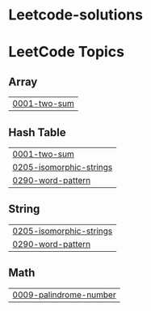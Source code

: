 # Leetcode-solutions
<!---LeetCode Topics Start-->
# LeetCode Topics
## Array
|  |
| ------- |
| [0001-two-sum](https://github.com/Sandeepvarma113300/Leetcode-solutions/tree/master/0001-two-sum) |
## Hash Table
|  |
| ------- |
| [0001-two-sum](https://github.com/Sandeepvarma113300/Leetcode-solutions/tree/master/0001-two-sum) |
| [0205-isomorphic-strings](https://github.com/Sandeepvarma113300/Leetcode-solutions/tree/master/0205-isomorphic-strings) |
| [0290-word-pattern](https://github.com/Sandeepvarma113300/Leetcode-solutions/tree/master/0290-word-pattern) |
## String
|  |
| ------- |
| [0205-isomorphic-strings](https://github.com/Sandeepvarma113300/Leetcode-solutions/tree/master/0205-isomorphic-strings) |
| [0290-word-pattern](https://github.com/Sandeepvarma113300/Leetcode-solutions/tree/master/0290-word-pattern) |
## Math
|  |
| ------- |
| [0009-palindrome-number](https://github.com/Sandeepvarma113300/Leetcode-solutions/tree/master/0009-palindrome-number) |
<!---LeetCode Topics End-->